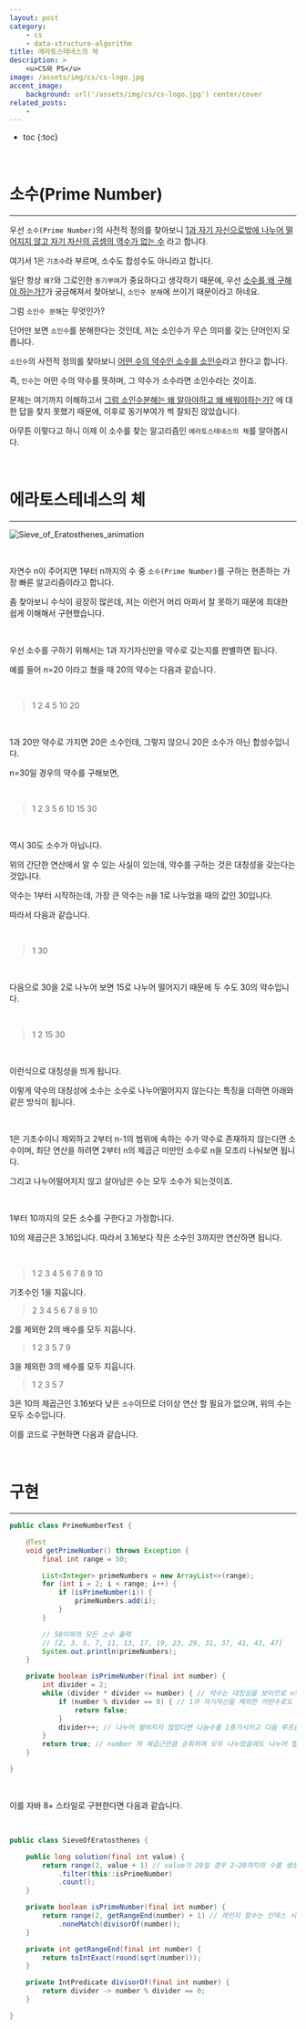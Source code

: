 ```yaml
---
layout: post
category:
    - cs
    - data-structure-algorithm
title: 에라토스테네스의 체
description: >
    <u>CS와 PS</u>  
image: /assets/img/cs/cs-logo.jpg
accent_image:
    background: url('/assets/img/cs/cs-logo.jpg') center/cover
related_posts:
    -
---
```


* toc
{:toc}

<br />

# 소수(Prime Number)

---

우선 `소수(Prime Number)`의 사전적 정의를 찾아보니 <u>1과 자기 자신으로밖에 나누어 떨어지지 않고 자기 자신의 곱셈의 역수가 없는 수</u> 라고 합니다.

여기서 1은 `기초수`라 부르며, 소수도 합성수도 아니라고 합니다.

일단 항상 `왜?`와 그로인한 `동기부여`가 중요하다고 생각하기 때문에, 우선 <u>소수를 왜 구해야 하는가?</u>가 궁금해져서 찾아보니, `소인수 분해`에 쓰이기 때문이라고 하네요.

그럼 `소인수 분해`는 무엇인가?

단어만 보면 `소인수`를 분해한다는 것인데, 저는 소인수가 무슨 의미를 갖는 단어인지 모릅니다.

`소인수`의 사전적 정의를 찾아보니 <u>어떤 수의 약수인 소수를 소인수</u>라고 한다고 합니다.

즉, `인수`는 어떤 수의 약수를 뜻하며, 그 약수가 소수라면 소인수라는 것이죠.

문제는 여기까지 이해하고서 <u>그럼 소인수분해는 왜 알아야하고 왜 배워야하는가?</u> 에 대한 답을 찾지 못했기 때문에, 이후로 동기부여가 썩 잘되진 않았습니다.

아무튼 이렇다고 하니 이제 이 소수를 찾는 알고리즘인 `에라토스테네스의 체`를 알아봅시다.

<br />

# 에라토스테네스의 체

---

![Sieve_of_Eratosthenes_animation](https://user-images.githubusercontent.com/71188307/137669257-76612cc8-b9e9-4ef3-adec-ced17067f6d8.gif)

<br />

자연수 n이 주어지면 1부터 n까지의 수 중 `소수(Prime Number)`를 구하는 현존하는 가장 빠른 알고리즘이라고 합니다.

좀 찾아보니 수식이 굉장히 많은데, 저는 이런거 머리 아파서 잘 못하기 때문에 최대한 쉽게 이해해서 구현했습니다.

<br />

우선 소수를 구하기 위해서는 1과 자기자신만을 약수로 갖는지를 판별하면 됩니다.

예를 들어 n=20 이라고 쳤을 때 20의 약수는 다음과 같습니다.

<br />

> 1 2 4 5 10 20

<br />

1과 20만 약수로 가지면 20은 소수인데, 그렇지 않으니 20은 소수가 아닌 합성수입니다.

n=30일 경우의 약수를 구해보면,

<br />

> 1 2 3 5 6 10 15 30

<br />

역시 30도 소수가 아닙니다.

위의 간단한 연산에서 알 수 있는 사실이 있는데, 약수를 구하는 것은 대칭성을 갖는다는 것입니다.

약수는 1부터 시작하는데, 가장 큰 약수는 n을 1로 나누었을 때의 값인 30입니다.

따라서 다음과 같습니다.

<br />

> 1                 30

<br />

다음으로 30을 2로 나누어 보면 15로 나누어 떨어지기 때문에 두 수도 30의 약수입니다.

<br />

> 1 2            15 30

<br />

이런식으로 대칭성을 띄게 됩니다.

이렇게 약수의 대칭성에 소수는 소수로 나누어떨어지지 않는다는 특징을 더하면 아래와 같은 방식이 됩니다.

<br />

1은 기초수이니 제외하고 2부터 n-1의 범위에 속하는 수가 약수로 존재하지 않는다면 소수이며, 최단 연산을 하려면 2부터 n의 제곱근 미만인 소수로 n을 모조리 나눠보면 됩니다.

그리고 나누어떨어지지 않고 살아남은 수는 모두 소수가 되는것이죠.

<br />

1부터 10까지의 모든 소수를 구한다고 가정합니다.

10의 제곱근은 3.16입니다. 따라서 3.16보다 작은 소수인 3까지만 연산하면 됩니다.

<br />

> 1 2 3 4 5 6 7 8 9 10

기초수인 1을 지웁니다.

> 2 3 4 5 6 7 8 9 10

2를 제외한 2의 배수를 모두 지웁니다.

> 1 2 3 5 7 9

3을 제외한 3의 배수를 모두 지웁니다.

> 1 2 3 5 7

3은 10의 제곱근인 3.16보다 낮은 `소수`이므로 더이상 연산 할 필요가 없으며, 위의 수는 모두 소수입니다.

이를 코드로 구현하면 다음과 같습니다.

<br />

# 구현

---

```java
public class PrimeNumberTest {

    @Test
    void getPrimeNumber() throws Exception {
        final int range = 50;

        List<Integer> primeNumbers = new ArrayList<>(range);
        for (int i = 2; i < range; i++) {
            if (isPrimeNumber(i)) {
                primeNumbers.add(i);
            }
        }

        // 50이하의 모든 소수 출력
        // [2, 3, 5, 7, 11, 13, 17, 19, 23, 29, 31, 37, 41, 43, 47]
        System.out.println(primeNumbers);
    }

    private boolean isPrimeNumber(final int number) {
        int divider = 2;
        while (divider * divider <= number) { // 약수는 대칭성을 보이므로 n의 제곱근만큼 순회하면 모든 약수를 판별할 수 있다
            if (number % divider == 0) { // 1과 자기자신을 제외한 어떤수로도 나누어 떨어지기만 하면 소수가 아님
                return false;
            }
            divider++; // 나누어 떨어지지 않았다면 나눔수를 1증가시키고 다음 루프를 시작한다
        }
        return true; // number 의 제곱근만큼 순회하며 모두 나누었음에도 나누어 떨어지지 않았다면 소수이다
    }

}
```

<br />

이를 자바 8+ 스타일로 구현한다면 다음과 같습니다.

<br />

```java
public class SieveOfEratosthenes {

    public long solution(final int value) {
        return range(2, value + 1) // value가 20일 경우 2~20까지의 수를 생성해야하는데, 레인지 함수는 인덱스 시작이 0부터이므로 +1 연산을 해준다.
            .filter(this::isPrimeNumber)
            .count();
    }

    private boolean isPrimeNumber(final int number) {
        return range(2, getRangeEnd(number) + 1) // 레인지 함수는 인덱스 시작이 0부터이므로 +1 연산을 해준다.
            .noneMatch(divisorOf(number));
    }

    private int getRangeEnd(final int number) {
        return toIntExact(round(sqrt(number)));
    }

    private IntPredicate divisorOf(final int number) {
        return divider -> number % divider == 0;
    }

}
```

<br />

